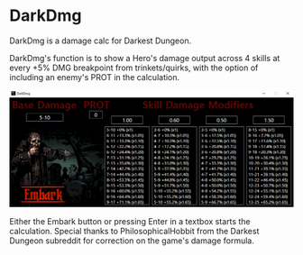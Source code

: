 # DarkDmg
DarkDmg is a damage calc for Darkest Dungeon.

DarkDmg's function is to show a Hero's damage output across 4 skills at every +5% DMG breakpoint from trinkets/quirks, with the option of including an enemy's PROT in the calculation.

![Alt text](https://raw.githubusercontent.com/WelpBringOutTheGimp/DarkDmg/master/example.png)

Either the Embark button or pressing Enter in a textbox starts the calculation.
Special thanks to PhilosophicalHobbit from the Darkest Dungeon subreddit for correction on the game's damage formula.
